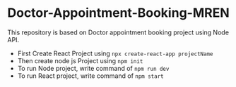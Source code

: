 # Doctor-Appointment-Booking-MREN
This  repository is based on Doctor appointment booking project using Node API.

* First Create React Project using `npx create-react-app projectName`
* Then create node js Project using `npm init`
* To run Node project, write command of `npm run dev`
* To run React project, write command of `npm start`
<!-- * To generate JWT_SECRET_KEY ==> add command in command prompt 
            node 
            crypto.randomBytes(256).toString('base64')

* To get userdetail but remove password field the add select in query
    # "const getUser = await userModel.findById(id).select("-password");" -->


        